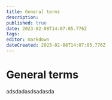 ```yaml
---
title: General terms
description: 
published: true
date: 2023-02-08T14:07:05.776Z
tags: 
editor: markdown
dateCreated: 2023-02-08T14:07:05.776Z
---
```


# General terms
adsdadasdsadasda